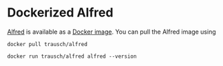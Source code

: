 Dockerized Alfred
=================

[Alfred](https://github.com/tobiasrausch/alfred) is available as a [Docker image](https://hub.docker.com/r/trausch/alfred/). You can pull the Alfred image using

`docker pull trausch/alfred`

`docker run trausch/alfred alfred --version`

